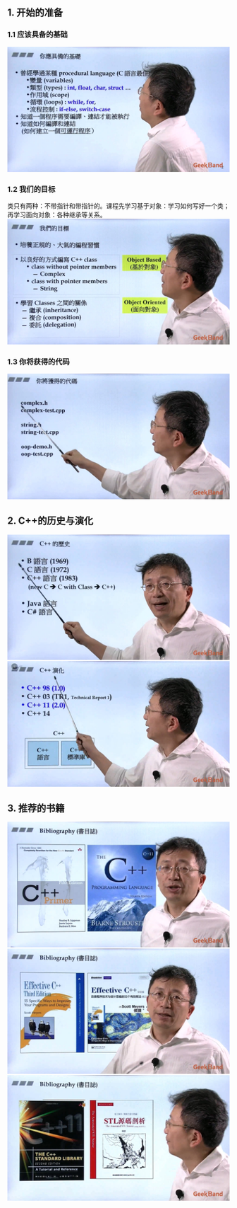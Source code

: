 ## 1. 开始的准备
### 1.1 应该具备的基础
![](attachments/1.1.1C++编程简介_你应具备的基础.jpg)
  
### 1.2 我们的目标
类只有两种：不带指针和带指针的。课程先学习基于对象：学习如何写好一个类；再学习面向对象：各种继承等关系。  
![](attachments/1.1.2C++编程简介_我们的目标.jpg)
  
### 1.3 你将获得的代码
![](attachments/1.1.3C++编程简介_你将获得的代码.jpg)
  
## 2. C++的历史与演化
![](attachments/1.2.1C++编程简介_C++历史.jpg)
![](attachments/1.2.2C++编程简介_C++演化.jpg)
  
## 3. 推荐的书籍
![](attachments/1.3.1C++编程简介_书籍介绍.jpg)
![](attachments/1.3.2C++编程简介_书籍介绍.jpg)
![](attachments/1.3.3C++编程简介_书籍介绍.jpg)
  